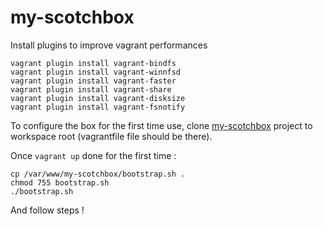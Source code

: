 # my-scotchbox
Install plugins to improve vagrant performances

    vagrant plugin install vagrant-bindfs
    vagrant plugin install vagrant-winnfsd
    vagrant plugin install vagrant-faster
    vagrant plugin install vagrant-share
    vagrant plugin install vagrant-disksize
    vagrant plugin install vagrant-fsnotify

To configure the box for the first time use, clone [my-scotchbox](https://github.com/welcominh/my-scotchbox) project to workspace root (vagrantfile file should be there).

Once `vagrant up` done for the first time :

    cp /var/www/my-scotchbox/bootstrap.sh .
    chmod 755 bootstrap.sh
    ./bootstrap.sh

And follow steps !
